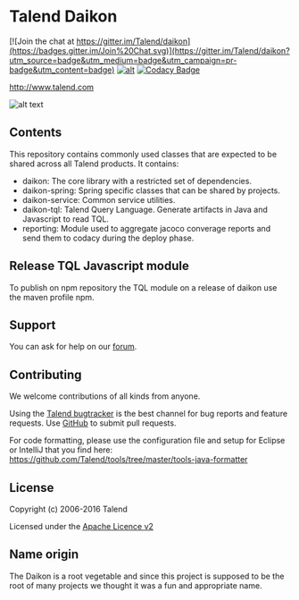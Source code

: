 # Talend Daikon

[![Join the chat at https://gitter.im/Talend/daikon](https://badges.gitter.im/Join%20Chat.svg)](https://gitter.im/Talend/daikon?utm_source=badge&utm_medium=badge&utm_campaign=pr-badge&utm_content=badge) [![alt](http://rawgit.com/sunix/99c0da57ec96147bfd73/raw/e3eb038a56f7b9ed635eb06f551ccb225bbf50a9/codenvy-contribute-2.svg)](http://beta.codenvy.com/f?name=daikon-factory&user=sgandon) [![Codacy Badge](https://api.codacy.com/project/badge/Grade/ad1dea086b9140e8b9be7635fe2762ee)](https://www.codacy.com/app/Talend/daikon?utm_source=github.com&amp;utm_medium=referral&amp;utm_content=Talend/daikon&amp;utm_campaign=Badge_Grade)

http://www.talend.com


![alt text](http://www.talend.com/sites/all/themes/talend_responsive/images/logo.png "Talend")


## Contents

This repository contains commonly used classes that are expected to be shared across all Talend products.
It contains:
* daikon: The core library with a restricted set of dependencies.
* daikon-spring: Spring specific classes that can be shared by projects.
* daikon-service: Common service utilities.
* daikon-tql: Talend Query Language. Generate artifacts in Java and Javascript to read TQL.
* reporting: Module used to aggregate jacoco converage reports and send them to codacy during the deploy phase.

## Release TQL Javascript module

To publish on npm repository the TQL module on a release of daikon use the maven profile npm.

## Support

You can ask for help on our [forum](http://www.talend.com/services/global-technical-support).


## Contributing

We welcome contributions of all kinds from anyone.

Using the [Talend bugtracker](https://jira.talendforge.org/projects/TDKN) is the best channel for bug reports and feature requests. Use [GitHub](https://github.com/Talend/daikon) to submit pull requests.

For code formatting, please use the configuration file and setup for Eclipse or IntelliJ that you find here: https://github.com/Talend/tools/tree/master/tools-java-formatter


## License

Copyright (c) 2006-2016 Talend

Licensed under the [Apache Licence v2](https://www.apache.org/licenses/LICENSE-2.0.txt)

## Name origin

The Daikon is a root vegetable and since this project is supposed to be the root of many projects we thought it was a fun and appropriate name.
